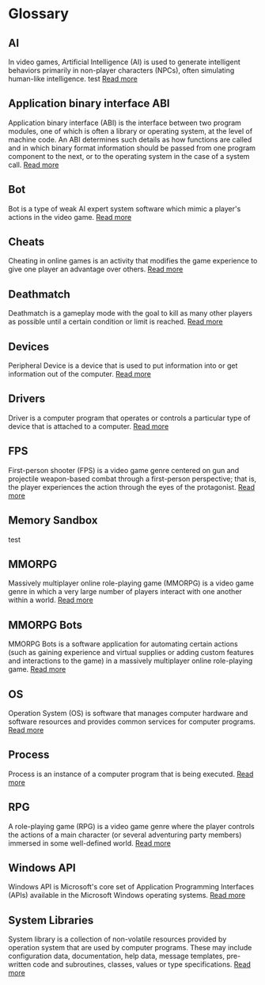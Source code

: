 # Glossary

## AI

In video games, Artificial Intelligence (AI) is used to generate intelligent behaviors primarily in non-player characters (NPCs), often simulating human-like intelligence.
test <a href="https://en.wikipedia.org/wiki/Artificial_intelligence_%28video_games%29">Read more</a>

## Application binary interface ABI

Application binary interface (ABI) is the interface between two program modules, one of which is often a library or operating system, at the level of machine code. An ABI determines such details as how functions are called and in which binary format information should be passed from one program component to the next, or to the operating system in the case of a system call. <a href="https://en.wikipedia.org/wiki/Application_binary_interface">Read more</a>

## Bot

Bot is a type of weak AI expert system software which mimic a player's actions in the video game. <a href="https://en.wikipedia.org/wiki/Video_game_bot">Read more</a>

## Cheats

Cheating in online games is an activity that modifies the game experience to give one player an advantage over others. <a href="https://en.wikipedia.org/wiki/Cheating_in_online_games">Read more</a>

## Deathmatch

Deathmatch is a gameplay mode with the goal to kill as many other players as possible until a certain condition or limit is reached. <a href="https://en.wikipedia.org/wiki/Deathmatch">Read more</a>

## Devices

Peripheral Device is a device that is used to put information into or get information out of the computer. <a href="https://en.wikipedia.org/wiki/Peripheral">Read more</a>

## Drivers

Driver is a computer program that operates or controls a particular type of device that is attached to a computer. <a href="https://en.wikipedia.org/wiki/Device_driver">Read more</a>

## FPS

First-person shooter (FPS) is a video game genre centered on gun and projectile weapon-based combat through a first-person perspective; that is, the player experiences the action through the eyes of the protagonist. <a href="https://en.wikipedia.org/wiki/First-person_shooter">Read more</a>

## Memory Sandbox

test

## MMORPG

Massively multiplayer online role-playing game (MMORPG) is a video game genre in which a very large number of players interact with one another within a world. <a href="https://en.wikipedia.org/wiki/Massively_multiplayer_online_role-playing_game">Read more</a>

## MMORPG Bots

MMORPG Bots is a software application for automating certain actions (such as gaining experience and virtual supplies or adding custom features and interactions to the game) in a massively multiplayer online role-playing game. <a href="https://en.wikipedia.org/wiki/MMORPG_bots">Read more</a>

## OS

Operation System (OS) is software that manages computer hardware and software resources and provides common services for computer programs. <a href="https://en.wikipedia.org/wiki/Operating_system">Read more</a>

## Process

Process is an instance of a computer program that is being executed. <a href="https://en.wikipedia.org/wiki/Process_%28computing%29">Read more</a>

## RPG

A role-playing game (RPG) is a video game genre where the player controls the actions of a main character (or several adventuring party members) immersed in some well-defined world. <a href="https://en.wikipedia.org/wiki/Role-playing_video_game">Read more</a>

## Windows API

Windows API is Microsoft's core set of Application Programming Interfaces (APIs) available in the Microsoft Windows operating systems. <a href="https://en.wikipedia.org/wiki/Windows_API">Read more</a>

## System Libraries

System library is a collection of non-volatile resources provided by operation system that are used by computer programs. These may include configuration data, documentation, help data, message templates, pre-written code and subroutines, classes, values or type specifications. <a href="https://en.wikipedia.org/wiki/Library_(computing)">Read more</a>